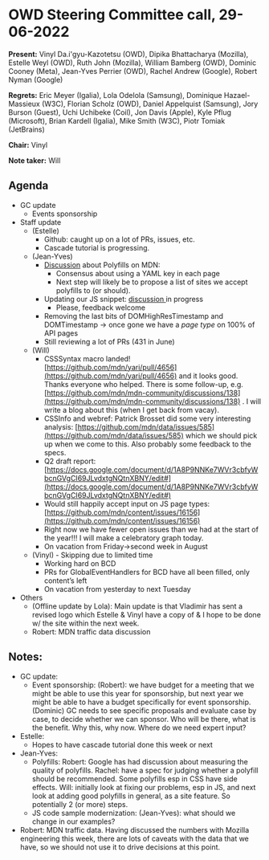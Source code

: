 # OWD Steering Committee call, 29-06-2022

**Present:** Vinyl Da.i'gyu-Kazotetsu (OWD), Dipika Bhattacharya (Mozilla), Estelle Weyl (OWD), Ruth John (Mozilla), William Bamberg (OWD),  Dominic Cooney (Meta), Jean-Yves Perrier (OWD), Rachel Andrew (Google), Robert Nyman (Google)

**Regrets:** Eric Meyer (Igalia), Lola Odelola (Samsung), Dominique Hazael-Massieux (W3C), Florian Scholz (OWD), Daniel Appelquist (Samsung), Jory Burson (Guest), Uchi Uchibeke (Coil), Jon Davis (Apple), Kyle Pflug (Microsoft), Brian Kardell (Igalia), Mike Smith (W3C), Piotr Tomiak (JetBrains)

**Chair:** Vinyl

**Note taker:** Will

## Agenda

- GC update 
    - Events sponsorship
- Staff update 
    - (Estelle) 
        - Github: caught up on a lot of PRs, issues, etc.
        - Cascade tutorial is progressing.
    - (Jean-Yves)
        - [Discussion](https://github.com/mdn/mdn-community/discussions/140) about Polyfills on MDN:
            - Consensus about using a YAML key in each page
            - Next step will likely be to propose a list of sites we accept polyfills to (or should).
        - Updating our JS snippet: [discussion ](https://github.com/orgs/mdn/discussions/143)in progress	
            - Please, feedback welcome
        - Removing the last bits of DOMHighResTimestamp and DOMTimestamp -> once gone we have a _page type_ on 100% of API pages
        - Still reviewing a lot of PRs (431 in June)
    - (Will)
        - CSSSyntax macro landed! [https://github.com/mdn/yari/pull/4656](https://github.com/mdn/yari/pull/4656) and it looks good. Thanks everyone who helped. There is some follow-up, e.g. [https://github.com/mdn/mdn-community/discussions/138](https://github.com/mdn/mdn-community/discussions/138) . I will write a blog about this (when I get back from vacay).
        - CSSInfo and webref: Patrick Brosset did some very interesting analysis: [https://github.com/mdn/data/issues/585](https://github.com/mdn/data/issues/585) which we should pick up when we come to this. Also probably some feedback to the specs.
        - Q2 draft report: [https://docs.google.com/document/d/1A8P9NNKe7WVr3cbfyWbcnGVgCI69JLvdxtgNQtnXBNY/edit#](https://docs.google.com/document/d/1A8P9NNKe7WVr3cbfyWbcnGVgCI69JLvdxtgNQtnXBNY/edit#) 
        - Would still happily accept input on JS page types: [https://github.com/mdn/content/issues/16156](https://github.com/mdn/content/issues/16156)  
        - Right now we have fewer open issues than we had at the start of the year!!! I will make a celebratory graph today.
        - On vacation from Friday->second week in August
    - (Vinyl) - Skipping due to limited time
        - Working hard on BCD
        - PRs for GlobalEventHandlers for BCD have all been filled, only content’s left
        - On vacation from yesterday to next Tuesday
- Others
    - (Offline update by Lola): Main update is that Vladimir has sent a revised logo which Estelle & Vinyl have a copy of & I hope to be done w/ the site within the next week.
    - Robert: MDN traffic data discussion

## Notes:

* GC update:
    * Event sponsorship: (Robert): we have budget for a meeting that we might be able to use this year for sponsorship, but next year we might be able to have a budget specifically for event sponsorship. (Dominic) GC needs to see specific proposals and evaluate case by case, to decide whether we can sponsor. Who will be there, what is the benefit. Why this, why now. Where do we need expert input?
* Estelle:
    * Hopes to have cascade tutorial done this week or next
* Jean-Yves:
    * Polyfills: Robert: Google has had discussion about measuring the quality of polyfills. Rachel: have a spec for judging whether a polyfill should be recommended. Some polyfills esp in CSS have side effects. Will: initially look at fixing our problems, esp in JS, and next look at adding good polyfills in general, as a site feature. So potentially 2 (or more) steps.
    * JS code sample modernization: (Jean-Yves): what should we change in our examples?
* Robert: MDN traffic data. Having discussed the numbers with Mozilla engineering this week, there are lots of caveats with the data that we have, so we should not use it to drive decisions at this point.

